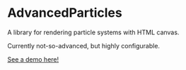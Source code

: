 # AdvancedParticles

A library for rendering particle systems with HTML canvas.

Currently not-so-advanced, but highly configurable.

[See a demo here!](https://www.jpcode.dev/debug/particles/particles3)
